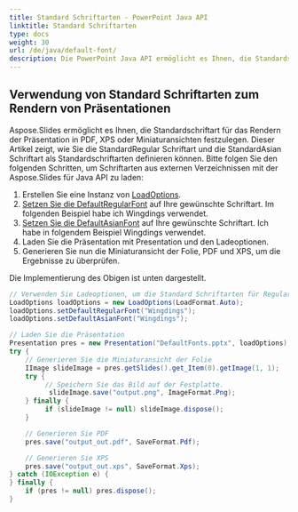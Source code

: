```yaml
---
title: Standard Schriftarten - PowerPoint Java API
linktitle: Standard Schriftarten
type: docs
weight: 30
url: /de/java/default-font/
description: Die PowerPoint Java API ermöglicht es Ihnen, die Standardschriftart für das Rendern der Präsentation in PDF, XPS oder Miniaturansichten festzulegen. Dieser Artikel zeigt, wie Sie die StandardRegular Schriftart und die StandardAsian Schriftart als Standardschriftarten definieren können.
---
```



## **Verwendung von Standard Schriftarten zum Rendern von Präsentationen**
Aspose.Slides ermöglicht es Ihnen, die Standardschriftart für das Rendern der Präsentation in PDF, XPS oder Miniaturansichten festzulegen. Dieser Artikel zeigt, wie Sie die StandardRegular Schriftart und die StandardAsian Schriftart als Standardschriftarten definieren können. Bitte folgen Sie den folgenden Schritten, um Schriftarten aus externen Verzeichnissen mit der Aspose.Slides für Java API zu laden:

1. Erstellen Sie eine Instanz von [LoadOptions](https://reference.aspose.com/slides/java/com.aspose.slides/LoadOptions).
1. [Setzen Sie die DefaultRegularFont](https://reference.aspose.com/slides/java/com.aspose.slides/LoadOptions#setDefaultRegularFont-java.lang.String-) auf Ihre gewünschte Schriftart. Im folgenden Beispiel habe ich Wingdings verwendet.
1. [Setzen Sie die DefaultAsianFont](https://reference.aspose.com/slides/java/com.aspose.slides/LoadOptions#setDefaultAsianFont-java.lang.String-) auf Ihre gewünschte Schriftart. Ich habe in folgendem Beispiel Wingdings verwendet.
1. Laden Sie die Präsentation mit Presentation und den Ladeoptionen.
1. Generieren Sie nun die Miniaturansicht der Folie, PDF und XPS, um die Ergebnisse zu überprüfen.

Die Implementierung des Obigen ist unten dargestellt.

```java
// Verwenden Sie Ladeoptionen, um die Standard Schriftarten für Regular und Asian zu definieren
LoadOptions loadOptions = new LoadOptions(LoadFormat.Auto);
loadOptions.setDefaultRegularFont("Wingdings");
loadOptions.setDefaultAsianFont("Wingdings");

// Laden Sie die Präsentation
Presentation pres = new Presentation("DefaultFonts.pptx", loadOptions);
try {
    // Generieren Sie die Miniaturansicht der Folie
    IImage slideImage = pres.getSlides().get_Item(0).getImage(1, 1);
    try {
         // Speichern Sie das Bild auf der Festplatte.
          slideImage.save("output.png", ImageFormat.Png);
    } finally {
         if (slideImage != null) slideImage.dispose();
    }

    // Generieren Sie PDF
    pres.save("output_out.pdf", SaveFormat.Pdf);

    // Generieren Sie XPS
    pres.save("output_out.xps", SaveFormat.Xps);
} catch (IOException e) {
} finally {
    if (pres != null) pres.dispose();
}
```
